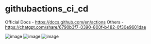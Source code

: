 # githubactions_ci_cd

Official Docs - https://docs.github.com/en/actions 
Others - https://chatgpt.com/share/6790b3f7-0390-800f-b482-0f30e9601dae

![image](https://github.com/user-attachments/assets/cebde570-7cd1-44b6-80ec-bb4f1807f4ad)
![image](https://github.com/user-attachments/assets/4cf79657-a89e-4b46-9938-7c22498ec687)
![image](https://github.com/user-attachments/assets/a115dd8e-51a8-4005-be62-7ae446dc5825)
